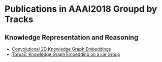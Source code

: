 # Publications in AAAI2018 Groupd by Tracks
## Knowledge Representation and Reasoning
* [Convolutional 2D Knowledge Graph Embeddings](./msr_aaai2018/README.md)
* [TorusE: Knowledge Graph Embedding on a Lie Group](./tr_aaai2018/README.md)
